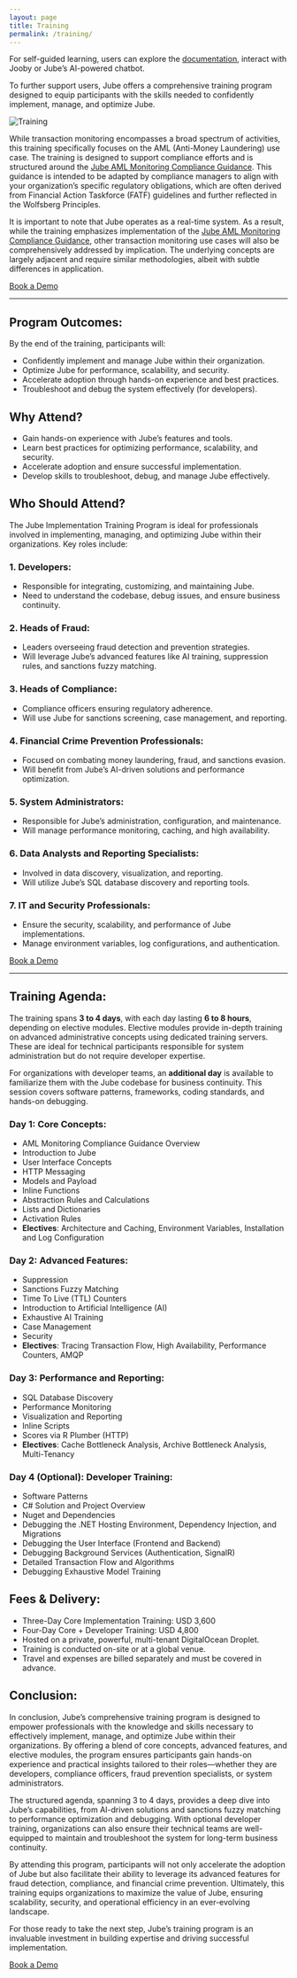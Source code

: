 ```yaml
---
layout: page
title: Training
permalink: /training/
---
```


For self-guided learning, users can explore the [documentation](https://jube-home.github.io/jube/), interact with Jooby
or Jube’s AI-powered chatbot.

To further support users, Jube offers a comprehensive training program designed to equip participants with the skills
needed to confidently implement, manage, and optimize Jube.

![Training](/training.png)

While transaction monitoring encompasses a broad spectrum of activities, this training specifically focuses on the AML (Anti-Money Laundering) use case. The training is designed to support compliance efforts and is structured around the
[Jube AML Monitoring Compliance Guidance](https://jube.io/JubeAMLMonitoringComplianceGuidance.pdf).
This guidance is intended to be adapted by compliance managers to align
with your organization’s specific regulatory obligations, which are often derived from Financial Action Taskforce (FATF)
guidelines and further reflected in the Wolfsberg Principles.

It is important to note that Jube operates as a real-time system. As a result, while the training emphasizes
implementation of
the [Jube AML Monitoring Compliance Guidance](https://jube.io/JubeAMLMonitoringComplianceGuidance.pdf),
other transaction monitoring use cases will also be comprehensively addressed by implication. The underlying concepts
are
largely adjacent and require similar methodologies, albeit with subtle differences in application.

<div class="hero__subscribe">
  <a href="https://calendly.com/richard-churchman-jube/30min" class="button button--primary section-button">Book a Demo</a>
</div>

---

## **Program Outcomes:**

By the end of the training, participants will:

- Confidently implement and manage Jube within their organization.
- Optimize Jube for performance, scalability, and security.
- Accelerate adoption through hands-on experience and best practices.
- Troubleshoot and debug the system effectively (for developers).

## **Why Attend?**

- Gain hands-on experience with Jube’s features and tools.
- Learn best practices for optimizing performance, scalability, and security.
- Accelerate adoption and ensure successful implementation.
- Develop skills to troubleshoot, debug, and manage Jube effectively.

## **Who Should Attend?**

The Jube Implementation Training Program is ideal for professionals involved in implementing, managing, and optimizing
Jube within their organizations. Key roles include:

### 1. **Developers:**

- Responsible for integrating, customizing, and maintaining Jube.
- Need to understand the codebase, debug issues, and ensure business continuity.

### 2. **Heads of Fraud:**

- Leaders overseeing fraud detection and prevention strategies.
- Will leverage Jube’s advanced features like AI training, suppression rules, and sanctions fuzzy matching.

### 3. **Heads of Compliance:**

- Compliance officers ensuring regulatory adherence.
- Will use Jube for sanctions screening, case management, and reporting.

### 4. **Financial Crime Prevention Professionals:**

- Focused on combating money laundering, fraud, and sanctions evasion.
- Will benefit from Jube’s AI-driven solutions and performance optimization.

### 5. **System Administrators:**

- Responsible for Jube’s administration, configuration, and maintenance.
- Will manage performance monitoring, caching, and high availability.

### 6. **Data Analysts and Reporting Specialists:**

- Involved in data discovery, visualization, and reporting.
- Will utilize Jube’s SQL database discovery and reporting tools.

### 7. **IT and Security Professionals:**

- Ensure the security, scalability, and performance of Jube implementations.
- Manage environment variables, log configurations, and authentication.

<div class="hero__subscribe">
  <a href="https://calendly.com/richard-churchman-jube/30min" class="button button--primary section-button">Book a Demo</a>
</div>

---

## **Training Agenda**:

The training spans **3 to 4 days**, with each day lasting **6 to 8 hours**, depending on elective modules. Elective
modules provide in-depth training on advanced administrative concepts using dedicated training servers. These are ideal
for technical participants responsible for system administration but do not require developer expertise.

For organizations with developer teams, an **additional day** is available to familiarize them with the Jube codebase
for business continuity. This session covers software patterns, frameworks, coding standards, and hands-on debugging.

### **Day 1: Core Concepts:**

- AML Monitoring Compliance Guidance Overview
- Introduction to Jube
- User Interface Concepts
- HTTP Messaging
- Models and Payload
- Inline Functions
- Abstraction Rules and Calculations
- Lists and Dictionaries
- Activation Rules
- **Electives**: Architecture and Caching, Environment Variables, Installation and Log Configuration

### **Day 2: Advanced Features:**

- Suppression
- Sanctions Fuzzy Matching
- Time To Live (TTL) Counters
- Introduction to Artificial Intelligence (AI)
- Exhaustive AI Training
- Case Management
- Security
- **Electives**: Tracing Transaction Flow, High Availability, Performance Counters, AMQP

### **Day 3: Performance and Reporting:**

- SQL Database Discovery
- Performance Monitoring
- Visualization and Reporting
- Inline Scripts
- Scores via R Plumber (HTTP)
- **Electives**: Cache Bottleneck Analysis, Archive Bottleneck Analysis, Multi-Tenancy

### **Day 4 (Optional): Developer Training:**

- Software Patterns
- C# Solution and Project Overview
- Nuget and Dependencies
- Debugging the .NET Hosting Environment, Dependency Injection, and Migrations
- Debugging the User Interface (Frontend and Backend)
- Debugging Background Services (Authentication, SignalR)
- Detailed Transaction Flow and Algorithms
- Debugging Exhaustive Model Training

## **Fees & Delivery:**

- Three-Day Core Implementation Training: USD 3,600
- Four-Day Core + Developer Training: USD 4,800
- Hosted on a private, powerful, multi-tenant DigitalOcean Droplet.
- Training is conducted on-site or at a global venue.
- Travel and expenses are billed separately and must be covered in advance.

## **Conclusion:**

In conclusion, Jube’s comprehensive training program is designed to empower professionals with the knowledge and skills
necessary to effectively implement, manage, and optimize Jube within their organizations. By offering a blend of core
concepts, advanced features, and elective modules, the program ensures participants gain hands-on experience and
practical insights tailored to their roles—whether they are developers, compliance officers, fraud prevention
specialists, or system administrators.

The structured agenda, spanning 3 to 4 days, provides a deep dive into Jube’s capabilities, from AI-driven solutions and
sanctions fuzzy matching to performance optimization and debugging. With optional developer training, organizations can
also ensure their technical teams are well-equipped to maintain and troubleshoot the system for long-term business
continuity.

By attending this program, participants will not only accelerate the adoption of Jube but also facilitate their ability
to leverage its advanced features for fraud detection, compliance, and financial crime prevention. Ultimately, this
training equips organizations to maximize the value of Jube, ensuring scalability, security, and operational efficiency
in an ever-evolving landscape.

For those ready to take the next step, Jube’s training program is an invaluable investment in building expertise and
driving successful implementation.

<div class="hero__subscribe">
  <a href="https://calendly.com/richard-churchman-jube/30min" class="button button--primary section-button">Book a Demo</a>
</div>